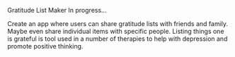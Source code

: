 Gratitude List Maker
In progress...

Create an app where users can share gratitude lists with friends and family. Maybe even share individual items with specific people. Listing things one is grateful is tool used in a number of therapies to help with depression and promote positive thinking.  
